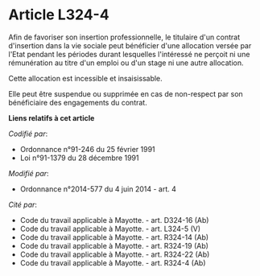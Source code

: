 # Article L324-4

Afin de favoriser son insertion professionnelle, le titulaire d'un contrat d'insertion dans la vie sociale peut bénéficier
d'une allocation versée par l'Etat pendant les périodes durant lesquelles l'intéressé ne perçoit ni une rémunération au titre
d'un emploi ou d'un stage ni une autre allocation. 

Cette allocation est incessible et insaisissable.

Elle peut être suspendue ou supprimée en cas de non-respect par son bénéficiaire des engagements du contrat.

**Liens relatifs à cet article**

_Codifié par_:

  - Ordonnance n°91-246 du 25 février 1991
  - Loi n°91-1379 du 28 décembre 1991

_Modifié par_:

  - Ordonnance n°2014-577 du 4 juin 2014 - art. 4

_Cité par_:

  - Code du travail applicable à Mayotte. - art. D324-16 (Ab)
  - Code du travail applicable à Mayotte. - art. L324-5 (V)
  - Code du travail applicable à Mayotte. - art. R324-14 (Ab)
  - Code du travail applicable à Mayotte. - art. R324-19 (Ab)
  - Code du travail applicable à Mayotte. - art. R324-22 (Ab)
  - Code du travail applicable à Mayotte. - art. R324-4 (Ab)
